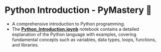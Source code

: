 # Python Introduction - PyMastery 🐍
- A comprehensive introduction to Python programming.
- The [**Python_Introduction.ipynb**]() notebook contains a detailed explanation of the Python language with examples, covering fundamental concepts such as variables, data types, loops, functions, and libraries.
